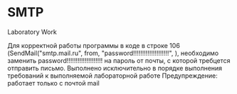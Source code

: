 # SMTP
Laboratory Work

Для корректной работы программы в коде в строке 106 (SendMail("smtp.mail.ru", from, "password!!!!!!!!!!!!!!!!!!!!", ), 
необходимо заменить password!!!!!!!!!!!!!!!!!!!! на пароль от почты, с которой требцется отправить письмо.
Выполнено исключительно в порядке выполнения требований к выполняемой лабораторной работе 
Предупреждение: работает только с почтой mail 
